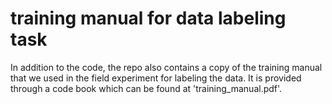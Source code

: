 # training manual for data labeling task
In addition to the code, the repo also contains a copy of the training manual that we used in the field experiment for labeling the data. It is provided through a code book which can be found at 'training_manual.pdf'.
